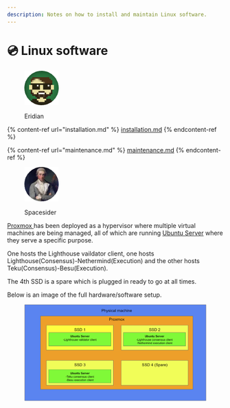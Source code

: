 ```yaml
---
description: Notes on how to install and maintain Linux software.
---
```


# 💿 Linux software

<figure><img src="https://raw.githubusercontent.com/DVStakers/docs/main/.gitbook/assets/Eridian.png" alt=""><figcaption><p>Eridian</p></figcaption></figure>

{% content-ref url="installation.md" %}
[installation.md](installation.md)
{% endcontent-ref %}

{% content-ref url="maintenance.md" %}
[maintenance.md](maintenance.md)
{% endcontent-ref %}



<figure><img src="../../.gitbook/assets/Spacesider.png" alt=""><figcaption><p>Spacesider</p></figcaption></figure>

[Proxmox ](https://www.proxmox.com/en/proxmox-ve)has been deployed as a hypervisor where multiple virtual machines are being managed, all of which are running [Ubuntu Server](https://ubuntu.com/download/server) where they serve a specific purpose.

One hosts the Lighthouse vaildator client, one hosts Lighthouse(Consensus)-Nethermind(Execution) and the other hosts Teku(Consensus)-Besu(Execution).

The 4th SSD is a spare which is plugged in ready to go at all times.

Below is an image of the full hardware/software setup.

<figure><img src="../../.gitbook/assets/image (2) (3).png" alt=""><figcaption></figcaption></figure>
